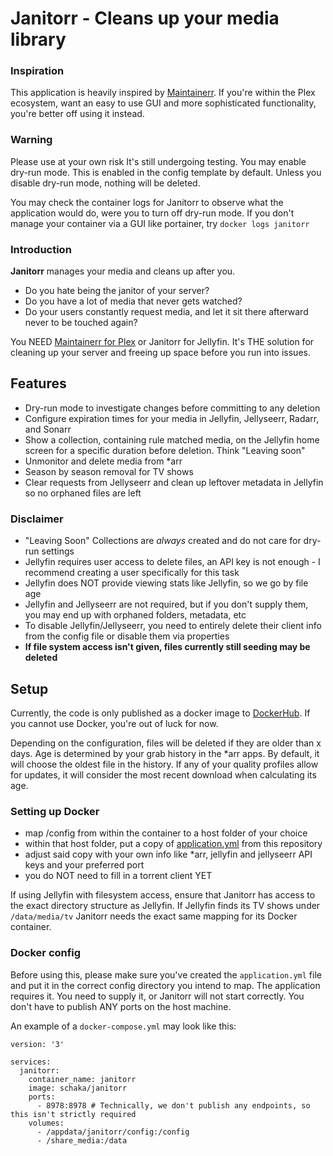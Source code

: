 # Janitorr - Cleans up your media library

### Inspiration
This application is heavily inspired by [Maintainerr](https://github.com/jorenn92/Maintainerr).
If you're within the Plex ecosystem, want an easy to use GUI and more sophisticated functionality, you're better off using it instead.

### Warning
Please use at your own risk It's still undergoing testing.
You may enable dry-run mode. This is enabled in the config template by default.
Unless you disable dry-run mode, nothing will be deleted.

You may check the container logs for Janitorr to observe what the application would do, were you to turn off dry-run mode.
If you don't manage your container via a GUI like portainer, try `docker logs janitorr`

### Introduction
**Janitorr** manages your media and cleans up after you.

- Do you hate being the janitor of your server?
- Do you have a lot of media that never gets watched?
- Do your users constantly request media, and let it sit there afterward never to be touched again?

You NEED [Maintainerr for Plex](https://github.com/jorenn92/Maintainerr) or Janitorr for Jellyfin.
It's THE solution for cleaning up your server and freeing up space before you run into issues.

## Features
- Dry-run mode to investigate changes before committing to any deletion
- Configure expiration times for your media in Jellyfin, Jellyseerr, Radarr, and Sonarr
- Show a collection, containing rule matched media, on the Jellyfin home screen for a specific duration before deletion. Think "Leaving soon"
- Unmonitor and delete media from *arr
- Season by season removal for TV shows
- Clear requests from Jellyseerr and clean up leftover metadata in Jellyfin so no orphaned files are left

### Disclaimer
- "Leaving Soon" Collections are *always* created and do not care for dry-run settings
- Jellyfin requires user access to delete files, an API key is not enough - I recommend creating a user specifically for this task
- Jellyfin does NOT provide viewing stats like Jellyfin, so we go by file age
- Jellyfin and Jellyseerr are not required, but if you don't supply them, you may end up with orphaned folders, metadata, etc
- To disable Jellyfin/Jellyseerr, you need to entirely delete their client info from the config file or disable them via properties
- **If file system access isn't given, files currently still seeding may be deleted**

## Setup
Currently, the code is only published as a docker image to [DockerHub](https://hub.docker.com/repository/docker/schaka/janitorr/general). If you cannot use Docker, you're out of luck for now.

Depending on the configuration, files will be deleted if they are older than x days. Age is determined by your grab history in the *arr apps.
By default, it will choose the oldest file in the history. If any of your quality profiles allow for updates, it will consider the most recent download when calculating its age.

### Setting up Docker
- map /config from within the container to a host folder of your choice
- within that host folder, put a copy of [application.yml](https://github.com/Schaka/janitorr/blob/main/src/main/resources/application.yml) from this repository
- adjust said copy with your own info like *arr, jellyfin and jellyseerr API keys and your preferred port
- you do NOT need to fill in a torrent client YET 

If using Jellyfin with filesystem access, ensure that Janitorr has access to the exact directory structure as Jellyfin.
If Jellyfin finds its TV shows under `/data/media/tv` Janitorr needs the exact same mapping for its Docker container.

### Docker config
Before using this, please make sure you've created the `application.yml` file and put it in the correct config directory you intend to map.
The application requires it. You need to supply it, or Janitorr will not start correctly.
You don't have to publish ANY ports on the host machine.

An example of a `docker-compose.yml` may look like this:
```
version: '3'

services:
  janitorr:
    container_name: janitorr
    image: schaka/janitorr
    ports:
      - 8978:8978 # Technically, we don't publish any endpoints, so this isn't strictly required
    volumes:
      - /appdata/janitorr/config:/config 
      - /share_media:/data
```